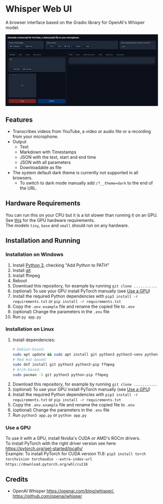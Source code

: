 # Whisper Web UI

A browser interface based on the Gradio library for OpenAI's Whisper model.

![](Screenshot.png)

## Features

- Transcribes videos from YouTube, a video or audio file or a recording from your microphone.
- Output
  - Text
  - Markdown with Timestamps
  - JSON with the text, start and end time
  - JSON with all parameters
  - Downloadable as file
- The system default dark theme is currently not supported in all browsers.
  - To switch to dark mode manually add `/?__theme=dark` to the end of the URL.

## Hardware Requirements

You can run this on your CPU but it is a lot slower than running it on an GPU.  
See [this](https://github.com/openai/whisper#available-models-and-languages) for the GPU hardware requirements.  
The models `tiny`, `base` and `small` should run on any hardware.

## Installation and Running

### Installation on Windows

1. Install [Python 3](https://www.python.org/downloads/windows/), checking "Add Python to PATH"
2. Install [git](https://git-scm.com/download/win)
3. Install ffmpeg
4. Reboot
5. Download this repository, for example by running `git clone ..........`.
6. (optional) To use your GPU install PyTorch manually (see [Use a GPU]())
7. Install the required Python dependencies with `pip3 install -r requirements.txt` or `pip install -r requirements.txt`
8. Copy the `.env.example` file and rename the copied file to `.env`
9. (optional) Change the parameters in the `.env` file
10. Run `py app.py`

### Installation on Linux

1. Install dependencies:
   ```bash
   # Debian-based:
   sudo apt update && sudo apt install git python3 python3-venv python3-pip ffmpeg
   # Red Hat-based:
   sudo dnf install git python3 python3-pip ffmpeg
   # Arch-based:
   sudo pacman -S git python3 python-pip ffmpeg
   ```
2. Download this repository, for example by running `git clone ..........`.
3. (optional) To use your GPU install PyTorch manually (see [Use a GPU]())
4. Install the required Python dependencies with `pip3 install -r requirements.txt` or `pip install -r requirements.txt`
5. Copy the `.env.example` file and rename the copied file to `.env`
6. (optional) Change the parameters in the `.env` file
7. Run `python3 app.py` or `python app.py`

### Use a GPU

To use it with a GPU, install Nvidia's CUDA or AMD's ROCm drivers.  
To install PyTorch with the right driver version see here: https://pytorch.org/get-started/locally/  
Example: To install PyTorch for CUDA version 11.6: `pip3 install torch torchvision torchaudio --extra-index-url https://download.pytorch.org/whl/cu116`

## Credits

- OpenAI Whisper https://openai.com/blog/whisper/, https://github.com/openai/whisper
